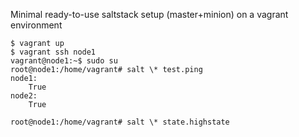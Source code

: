 Minimal ready-to-use saltstack setup (master+minion) on a vagrant environment
    
    $ vagrant up
    $ vagrant ssh node1
    vagrant@node1:~$ sudo su
    root@node1:/home/vagrant# salt \* test.ping
    node1:
        True
    node2:
        True

    root@node1:/home/vagrant# salt \* state.highstate
